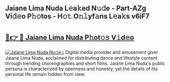 ## Jaiane Lima Nuda L𝚎a𝚔ed N𝚞𝚍e - Part-AZg Vi𝚍𝚎o P𝚑𝚘tos - H𝚘𝚝 O𝚗𝚕yf𝚊ns L𝚎a𝚔s v6iF7

# <h2><a href="http://kf6zft.oniu.top/?m=Jaiane+Lima+Nuda">🔗👉 🔴 Jaiane Lima Nuda P𝚑ot𝚘𝚜 V𝚒d𝚎o</a></h2>

[![Jaiane Lima Nuda Nu𝚍e𝚜](https://i.imgur.com/0qMVB7G.gif)](http://kf6zft.oniu.top/?m=Jaiane+Lima+Nuda)
Digital media provider and amusement giver Jaiane Lima Nuda, acclaimed for distributing dance and lifestyle content through trending choreographies and short films. Jaiane Lima Nuda's public persona is characterized by openness and honesty, yet the details of his personal life remain hidden from view.  
